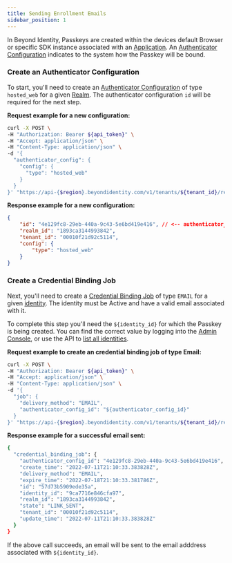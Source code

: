 ```yaml
---
title: Sending Enrollment Emails
sidebar_position: 1
---
```


In Beyond Identity, Passkeys are created within the devices default Browser or specific SDK instance associated with an [Application](/api/v1#tag/Applications). An [Authenticator Configuration](/docs/v1/platform-overview/authenticator-config) indicates to the system how the Passkey will be bound. 

### Create an Authenticator Configuration

To start, you'll need to create an [Authenticator Configuration](/docs/v1/platform-overview/authenticator-config) of type `hosted_web` for a given [Realm](/docs/v1/platform-overview/architecture#realms). The authenticator configuration `id` will be required for the next step. 

**Request example for a new configuration:**

```bash
curl -X POST \
-H "Authorization: Bearer ${api_token}" \
-H "Accept: application/json" \
-H "Content-Type: application/json" \
-d '{ 
  "authenticator_config": {
    "config": {
      "type": "hosted_web"
    }
  }
}' "https://api-{$region}.beyondidentity.com/v1/tenants/${tenant_id}/realms/${realm_id}/authenticator-configs"
```

**Response example for a new configuration:**

```json
{
    "id": "4e129fc8-29eb-440a-9c43-5e6bd419e416", // <-- authenticator_config_id
    "realm_id": "1893ca3144993842",
    "tenant_id": "00010f21d92c5114",
    "config": {
        "type": "hosted_web"
    }
}
```

### Create a Credential Binding Job

Next, you'll need to create a [Credential Binding Job](/api/v1#tag/Credential-Binding-Jobs) of type `EMAIL` for a given [identity](http://localhost:3000/api/v1#tag/Identities). The identity must be Active and have a valid email associated with it. 

To complete this step you'll need the `${identity_id}` for which the Passkey is being created. You can find the correct value by logging into the [Admin Console](https://console-us.beyondidentity.com), or use the API to [list all identities](/api/v1/#tag/Identities).

**Request example to create an credential binding job of type Email:**

```bash
curl -X POST \
-H "Authorization: Bearer ${api_token}" \
-H "Accept: application/json" \
-H "Content-Type: application/json" \
-d '{
  "job": {
    "delivery_method": "EMAIL",
    "authenticator_config_id": "${authenticator_config_id}"
  }
}' "https://api-{$region}.beyondidentity.com/v1/tenants/${tenant_id}/realms/${realm_id}/identities/${identity_id}/credential-binding-jobs"
```

**Response example for a successful email sent:**

```bash
{
  "credential_binding_job": {
    "authenticator_config_id": "4e129fc8-29eb-440a-9c43-5e6bd419e416",
    "create_time": "2022-07-11T21:10:33.383828Z",
    "delivery_method": "EMAIL",
    "expire_time": "2022-07-18T21:10:33.381786Z",
    "id": "57d73b5909ede35a",
    "identity_id": "9ca7716e846cfa97",
    "realm_id": "1893ca3144993842",
    "state": "LINK_SENT",
    "tenant_id": "00010f21d92c5114",
    "update_time": "2022-07-11T21:10:33.383828Z"
  }
}
```

If the above call succeeds, an email will be sent to the email adddress associated with `${identity_id}`. 
